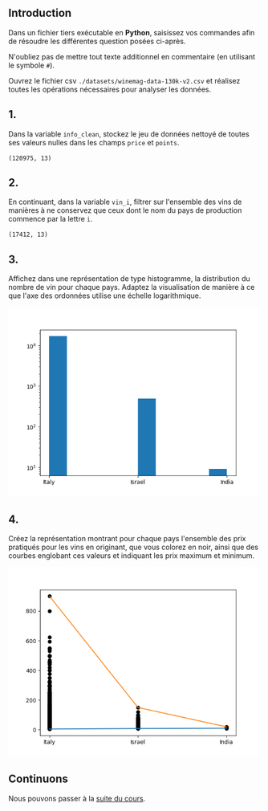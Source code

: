 ## Introduction 

Dans un fichier tiers exécutable en **Python**, saisissez vos commandes afin de résoudre les différentes question posées ci-après.

N'oubliez pas de mettre tout texte additionnel en commentaire (en utilisant le symbole `#`).

Ouvrez le fichier csv `./datasets/winemag-data-130k-v2.csv` et réalisez toutes les opérations nécessaires pour analyser les données.

## 1.

Dans la variable `info_clean`, stockez le jeu de données nettoyé de toutes ses valeurs nulles dans les champs `price` et `points`.

```
(120975, 13)
```

## 2.

En continuant, dans la variable `vin_i`, filtrer sur l'ensemble des vins de manières à ne conservez que ceux dont le nom du pays de production commence par la lettre `i`.

```
(17412, 13)
```

## 3.

Affichez dans une représentation de type histogramme, la distribution du nombre de vin pour chaque pays. Adaptez la visualisation de manière à ce que l'axe des ordonnées utilise une échelle logarithmique.

![image](./image/7_6.png)

## 4.

Créez la représentation montrant pour chaque pays l'ensemble des prix pratiqués pour les vins en originant, que vous colorez en noir, ainsi que des courbes englobant ces valeurs et indiquant les prix maximum et minimum.

![image](./image/7_7.png)


## Continuons

Nous pouvons passer à la [suite du cours](./8_regression_computation.md).


